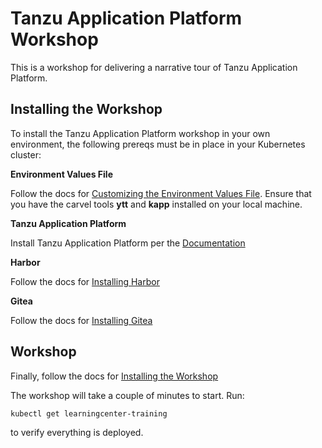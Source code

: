 # Tanzu Application Platform Workshop

This is a workshop for delivering a narrative tour of Tanzu Application Platform.

## Installing the Workshop

To install the Tanzu Application Platform workshop in your own environment, the following prereqs must be in place in your Kubernetes cluster:

**Environment Values File**

Follow the docs for [Customizing the Environment Values File](install/values/README.MD). Ensure that you have the carvel tools **ytt** and **kapp** installed on your local machine.

**Tanzu Application Platform**

Install Tanzu Application Platform per the [Documentation](https://docs.vmware.com/en/VMware-Tanzu-Application-Platform/index.html)

**Harbor**

Follow the docs for [Installing Harbor](install/harbor/README.md)

**Gitea**

Follow the docs for [Installing Gitea](install/gitea/README.md)

## Workshop

Finally, follow the docs for [Installing the Workshop](install/workshop/README.md)

The workshop will take a couple of minutes to start. Run:
```
kubectl get learningcenter-training
```
to verify everything is deployed.
